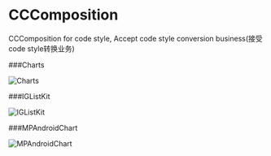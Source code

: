 # CCComposition
CCComposition for code style, Accept code style conversion business(接受code style转换业务)


###Charts

![Charts](https://raw.github.com/ccworld1000/CCComposition/master/Charts.png)



###IGListKit

![IGListKit](https://raw.github.com/ccworld1000/CCComposition/master/IGListKit.png)



###MPAndroidChart

![MPAndroidChart](https://raw.github.com/ccworld1000/CCComposition/master/MPAndroidChart-master.png)
